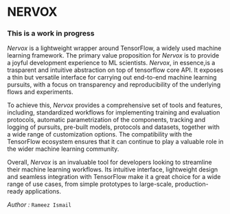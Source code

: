 # NERVOX

### This is a work in progress
*Nervox* is a lightweight wrapper around TensorFlow, a widely used machine learning framework. The primary value proposition for *Nervox* is to provide a joyful development experience to ML scientists. *Nervox*, in essence,is a trasparent and intuitive abstraction on top of tensorflow core API. It exposes a thin but versatile interface for carrying out end-to-end machine learning pursuits, with a focus on transparency and reproducibility of the underlying flows and experiments.

To achieve this, *Nervox* provides a comprehensive set of tools and features, including, standardized workflows for implementing training and evaluation protocols, automatic parametrization of the components, tracking and logging of pursuits, pre-built models, protocols and datasets, together with a wide range of customization options. The compatibility with the TensorFlow ecosystem ensures that it can continue to play a valuable role in the wider machine learning community.

Overall, *Nervox* is an invaluable tool for developers looking to streamline their machine learning workflows. Its intuitive interface, lightweight design and seamless integration with TensorFlow make it a great choice for a wide range of use cases, from simple prototypes to large-scale, production-ready applications.

_Author :_ `Rameez Ismail` 
